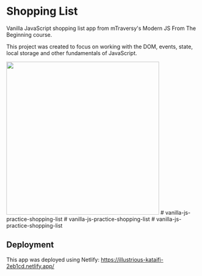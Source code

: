 # Shopping List

Vanilla JavaScript shopping list app from mTraversy's Modern JS From The Beginning course.

This project was created to focus on working with the DOM, events, state, local storage and other fundamentals of JavaScript.

<img src="images/screen.png" width="400">
# vanilla-js-practice-shopping-list
# vanilla-js-practice-shopping-list
# vanilla-js-practice-shopping-list

## Deployment

This app was deployed using Netlify: https://illustrious-kataifi-2eb1cd.netlify.app/

